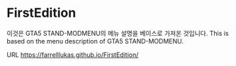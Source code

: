 # FirstEdition

이것은 GTA5 STAND-MODMENU의 메뉴 설명을 베이스로 가져온 것입니다.
This is based on the menu description of GTA5 STAND-MODMENU.

URL
https://farrelllukas.github.io/FirstEdition/
